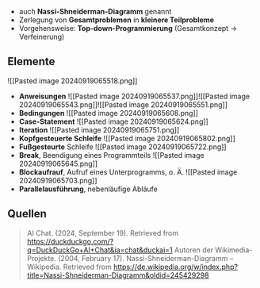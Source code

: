 - auch **Nassi-Shneiderman-Diagramm** genannt
- Zerlegung von **Gesamtproblemen** in **kleinere Teilprobleme**
- Vorgehensweise: **Top-down-Programmierung** (Gesamtkonzept → Verfeinerung)

## Elemente
![[Pasted image 20240919065518.png]]
- **Anweisungen**
![[Pasted image 20240919065537.png]]![[Pasted image 20240919065543.png]]![[Pasted image 20240919065551.png]]
- **Bedingungen**
![[Pasted image 20240919065608.png]]
- **Case-Statement**
![[Pasted image 20240919065624.png]]
- **Iteration**
![[Pasted image 20240919065751.png]]
- **Kopfgesteuerte Schleife**
![[Pasted image 20240919065802.png]]
- **Fußgesteurte** Schleife
![[Pasted image 20240919065722.png]]
- **Break**, Beendigung eines Programmteils
![[Pasted image 20240919065645.png]]
- **Blockaufrauf**, Aufruf eines Unterprogramms, o. Ä.
![[Pasted image 20240919065703.png]]
- **Parallelausführung**, nebenläufige Abläufe

## Quellen

> AI Chat. (2024, September 19). Retrieved from https://duckduckgo.com/?q=DuckDuckGo+AI+Chat&ia=chat&duckai=1
> Autoren der Wikimedia-Projekte. (2004, February 17). Nassi-Shneiderman-Diagramm – Wikipedia. Retrieved from https://de.wikipedia.org/w/index.php?title=Nassi-Shneiderman-Diagramm&oldid=245429298